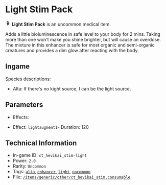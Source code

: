 # Light Stim Pack

<img src="https://raw.githubusercontent.com/Ceterai/Enternia/main/items/generic/other/ct_hevikai_stim.png" alt="Light Stim Pack icon" loading="lazy" height=16px width="auto" /> **Light Stim Pack** is an uncommon medical item.

Adds a little bioluminescence in safe level to your body for 2 mins. Taking more than one won't make you shine brighter, but will cause an overdose.  
The mixture in this enhancer is safe for most organic and semi-organic creatures and provides a dim glow after reacting with the body.

## Ingame

Species descriptions:

- Alta: If there's no kight source, I can be the light source.

## Parameters

- Effects: 

- Effect: `lightaugment1`- Duration: 120

## Technical Information

- In-game ID: `ct_hevikai_stim-light`
- Power: `2.0`
- Rarity: `Uncommon`
- Tags: [`alta`](https://ceterai.github.io/MyEnternia/Wiki/Tags/Alta), [`enhancer`](https://ceterai.github.io/MyEnternia/Wiki/Tags/Enhancer), [`light`](https://ceterai.github.io/MyEnternia/Wiki/Tags/Light), [`uncommon`](https://ceterai.github.io/MyEnternia/Wiki/Tags/Uncommon)
- File: [`/items/generic/other/ct_hevikai_stim.consumable`](https://github.com/Ceterai/Enternia/blob/main/items/generic/other/ct_hevikai_stim.consumable)
